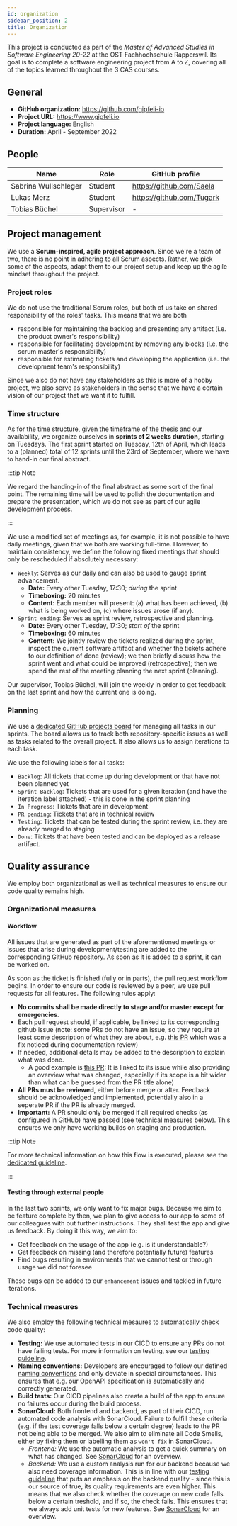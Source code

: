 ```yaml
---
id: organization
sidebar_position: 2 
title: Organization
---
```


This project is conducted as part of the *Master of Advanced Studies in Software Engineering 20-22* at the OST
Fachhochschule Rapperswil. Its goal is to complete a software engineering project from A to Z, covering all of the
topics learned throughout the 3 CAS courses.

## General

* **GitHub organization:** https://github.com/gipfeli-io
* **Project URL:** https://www.gipfeli.io
* **Project language:** English
* **Duration:** April - September 2022

## People

| Name                 | Role       | GitHub profile            |
|----------------------|------------|---------------------------|
| Sabrina Wullschleger | Student    | https://github.com/Saela  |
| Lukas Merz           | Student    | https://github.com/Tugark |
| Tobias Büchel        | Supervisor | -                         |

## Project management

We use a **Scrum-inspired, agile project approach**. Since we're a team of two, there is no point in adhering to all
Scrum aspects. Rather, we pick some of the aspects, adapt them to our project setup and keep up the agile mindset
throughout the project.

### Project roles

We do not use the traditional Scrum roles, but both of us take on shared responsibility of the roles' tasks. This means
that we are both

* responsible for maintaining the backlog and presenting any artifact (i.e. the product owner's responsibility)
* responsible for facilitating development by removing any blocks (i.e. the scrum master's responsibility)
* responsible for estimating tickets and developing the application (i.e. the development team's responsibility)

Since we also do not have any stakeholders as this is more of a hobby project, we also serve as stakeholders in the
sense that we have a certain vision of our project that we want it to fulfill.

### Time structure

As for the time structure, given the timeframe of the thesis and our availability, we organize ourselves in **sprints of
2 weeks duration**, starting on Tuesdays. The first sprint started on Tuesday, 12th of April, which leads to a (planned)
total of 12 sprints until the 23rd of September, where we have to hand-in our final abstract.

:::tip Note

We regard the handing-in of the final abstract as some sort of the final point. The remaining time will be used to
polish the documentation and prepare the presentation, which we do not see as part of our agile development process.

:::

We use a modified set of meetings as, for example, it is not possible to have daily meetings, given that we both are
working full-time. However, to maintain consistency, we define the following fixed meetings that should only be
rescheduled if absolutely necessary:

* `Weekly`: Serves as our daily and can also be used to gauge sprint advancement.
    * **Date:** Every other Tuesday, 17:30; *during* the sprint
    * **Timeboxing:** 20 minutes
    * **Content:** Each member will present: (a) what has been achieved, (b) what is being worked on, (c) where issues
      arose (if any).
* `Sprint ending`: Serves as sprint review, retrospective and planning.
    * **Date:** Every other Tuesday, 17:30; *start of* the sprint
    * **Timeboxing:** 60 minutes
    * **Content:** We jointly review the tickets realized during the sprint, inspect the current software artifact and
      whether the tickets adhere to our definition of done (review); we then briefly discuss how the sprint went and
      what could be improved (retrospective); then we spend the rest of the meeting planning the next sprint (planning).

Our supervisor, Tobias Büchel, will join the weekly in order to get feedback on the last sprint and how the current one
is doing.

### Planning

We use a [dedicated GitHub projects board](https://github.com/orgs/gipfeli-io/projects/1) for managing all tasks in our
sprints. The board allows us to track both repository-specific issues as well as tasks related to the overall project.
It also allows us to assign iterations to each task.

We use the following labels for all tasks:

* `Backlog`: All tickets that come up during development or that have not been planned yet
* `Sprint Backlog`: Tickets that are used for a given iteration (and have the iteration label attached) - this is done
  in the sprint planning
* `In Progress`: Tickets that are in development
* `PR pending`: Tickets that are in technical review
* `Testing`: Tickets that can be tested during the sprint review, i.e. they are already merged to staging
* `Done`: Tickets that have been tested and can be deployed as a release artifact.

## Quality assurance

We employ both organizational as well as technical measures to ensure our code quality remains high.

### Organizational measures

#### Workflow

All issues that are generated as part of the aforementioned meetings or issues that arise during development/testing are added to the corresponding GitHub repository. As soon as it is added to a sprint, it can be worked on. 

As soon as the ticket is finished (fully or in parts), the pull request workflow begins. In order to ensure our code is reviewed by a peer, we use pull requests for all features. The following rules apply:
* **No commits shall be made directly to stage and/or master except for emergencies**. 
* Each pull request should, if applicable, be linked to its corresponding github issue (note: some PRs do not have an issue, so they require at least some description of what they are about, e.g. [this PR](https://github.com/gipfeli-io/gipfeli-api/pull/125) which was a fix noticed during documentation review)
* If needed, additional details may be added to the description to explain what was done.
  * A good example is [this PR](https://github.com/gipfeli-io/gipfeli-api/pull/99): It is linked to its issue while also providing an overview what was changed, especially if its scope is a bit wider than what can be guessed from the PR title alone)
* **All PRs must be reviewed**, either before merge or after. Feedback should be acknowledged and implemented, potentially also in a seperate PR if the PR is already merged.
* **Important:** A PR should only be merged if all required checks (as configured in GitHub) have passed (see technical measures below). This ensures we only have working builds on staging and production.

:::tip Note

For more technical information on how this flow is executed, please see the [dedicated guideline](../docs/guidelines/branching-strategy).

:::

#### Testing through external people

In the last two sprints, we only want to fix major bugs. Because we aim to be feature complete by then, we plan to give access to our app to some of our colleagues with out further instructions. They shall test the app and give us feedback. By doing it this way, we aim to:

* Get feedback on the usage of the app (e.g. is it understandable?)
* Get feedback on missing (and therefore potentially future) features
* Find bugs resulting in environments that we cannot test or through usage we did not foresee

These bugs can be added to our `enhancement` issues and tackled in future iterations.


### Technical measures

We also employ the following technical mesaures to automatically check code quality:

* **Testing:** We use automated tests in our CICD to ensure any PRs do not have failing tests. For more information on testing, see our [testing guideline](../docs/guidelines/testing-strategy).
* **Naming conventions:** Developers are encouraged to follow our defined [naming conventions](../docs/guidelines/conventions) and only deviate in special circumstances. This ensures that e.g. our OpenAPI specification is automatically and correctly generated.
* **Build tests:** Our CICD pipelines also create a build of the app to ensure no failures occur during the build process.
* **SonarCloud:** Both frontend and backend, as part of their CICD, run automated code analysis with SonarCloud. Failure to fulfill these criteria (e.g. if the test coverage falls below a certain degree) leads to the PR not being able to be merged. We also aim to eliminate all Code Smells, either by fixing them or labelling them as `won't fix` in SonarCloud.
  * *Frontend:* We use the automatic analysis to get a quick summary on what has changed. See [SonarCloud](https://sonarcloud.io/project/overview?id=gipfeli-io_gipfeli-frontend) for an overview. 
  * *Backend:* We use a custom analysis run for our backend because we also need coverage information. This is in line with our [testing guideline](../docs/guidelines/testing-strategy) that puts an emphasis on the backend quality - since this is our source of true, its quality requirements are even higher. This means that we also check whether the coverage on new code falls below a certain treshold, and if so, the check fails. This ensures that we always add unit tests for new features. See [SonarCloud](https://sonarcloud.io/project/overview?id=gipfeli-io_gipfeli-api) for an overview.